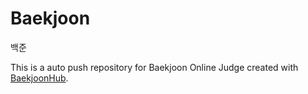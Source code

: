 # Baekjoon

백준

This is a auto push repository for Baekjoon Online Judge created with [BaekjoonHub](https://github.com/BaekjoonHub/BaekjoonHub).
